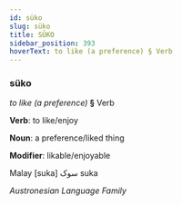 ```yaml
---
id: süko
slug: süko
title: SÜKO
sidebar_position: 393
hoverText: to like (a preference) § Verb
---
```


### süko

*to like (a preference)* **§** Verb

**Verb**: to like/enjoy

**Noun**: a preference/liked thing

**Modifier**: likable/enjoyable

Malay ⁧ suka سوک  [suka]

*Austronesian Language Family*